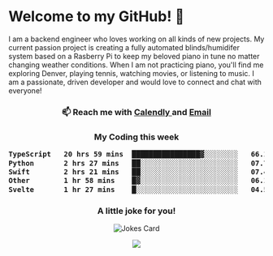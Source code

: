 <h1> Welcome to my GitHub! 👋 </h1>


  I am a backend engineer who loves working on all kinds of new projects. My current passion project is creating a fully automated blinds/humidifer system based on a Rasberry Pi to keep my beloved piano in tune no matter changing weather conditions. When I am not practicing piano, you'll find me exploring Denver, playing tennis, watching movies, or listening to music. I am a passionate, driven developer and would love to connect and chat with everyone!

<h3 align = "center"> 📫 Reach me with <a href = "https://calendly.com/msbrandt00/30min"> Calendly </a> and <a href="mailto:msbrandt00@gmail.com">Email</a> 
 </h3>


 
<div align = "center"
[![Anurag's GitHub stats](https://github-readme-stats.vercel.app/api?username=mbrandt00)](https://github.com/anuraghazra/github-readme-stats)
          </div>
<h3 align="center">
  My Coding this week
<!--START_SECTION:waka-->

```txt
TypeScript   20 hrs 59 mins  ████████████████▓░░░░░░░░   66.10 %
Python       2 hrs 27 mins   ██░░░░░░░░░░░░░░░░░░░░░░░   07.74 %
Swift        2 hrs 21 mins   ██░░░░░░░░░░░░░░░░░░░░░░░   07.43 %
Other        1 hr 58 mins    █▓░░░░░░░░░░░░░░░░░░░░░░░   06.19 %
Svelte       1 hr 27 mins    █░░░░░░░░░░░░░░░░░░░░░░░░   04.58 %
```

<!--END_SECTION:waka-->

### A little joke for you!

![Jokes Card](https://readme-jokes.vercel.app/api?hideBorder)

<a href="https://www.linkedin.com/in/mbrandt00/"><img src="https://img.shields.io/badge/linkedin-%230077B5.svg?&style=for-the-badge&logo=linkedin&logoColor=white" /></a>
